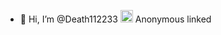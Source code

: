 - 👋 Hi, I’m @Death112233
<img src="https://github.githubassets.com/images/icons/emoji/unicode/26a0.png" width="20" title="Anonymous"> Anonymous linked
